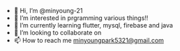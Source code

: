 - 👋 Hi, I’m @minyoung-21
- 👀 I’m interested in prgramming various things!!
- 🌱 I’m currently learning flutter, mysql, firebase and java
- 💞️ I’m looking to collaborate on 
- 📫 How to reach me minyoungpark5321@gmail.com

<!---
minyoung-21/minyoung-21 is a ✨ special ✨ repository because its `README.md` (this file) appears on your GitHub profile.
You can click the Preview link to take a look at your changes.
--->
